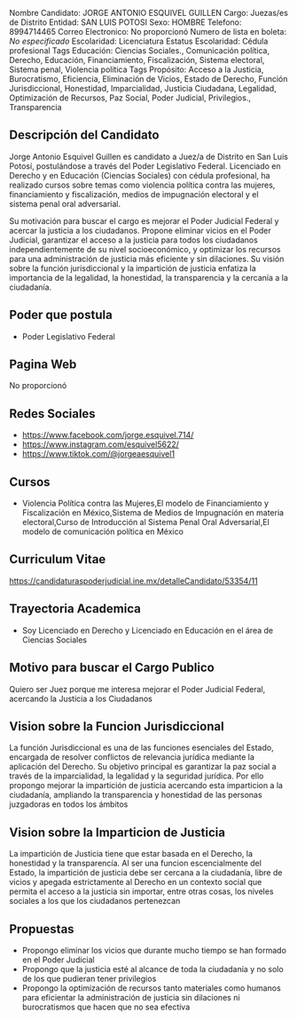 Nombre Candidato: JORGE ANTONIO ESQUIVEL GUILLEN
Cargo: Juezas/es de Distrito
Entidad: SAN LUIS POTOSI
Sexo: HOMBRE
Telefono: 8994714465
Correo Electronico: No proporcionó
Numero de lista en boleta: *No especificado*
Escolaridad: Licenciatura
Estatus Escolaridad: Cédula profesional
Tags Educación: Ciencias Sociales., Comunicación política, Derecho, Educación, Financiamiento, Fiscalización, Sistema electoral, Sistema penal, Violencia política
Tags Propósito: Acceso a la Justicia, Burocratismo, Eficiencia, Eliminación de Vicios, Estado de Derecho, Función Jurisdiccional, Honestidad, Imparcialidad, Justicia Ciudadana, Legalidad, Optimización de Recursos, Paz Social, Poder Judicial, Privilegios., Transparencia


## Descripción del Candidato 

Jorge Antonio Esquivel Guillen es candidato a Juez/a de Distrito en San Luis Potosí, postulándose a través del Poder Legislativo Federal. Licenciado en Derecho y en Educación (Ciencias Sociales) con cédula profesional, ha realizado cursos sobre temas como violencia política contra las mujeres, financiamiento y fiscalización, medios de impugnación electoral y el sistema penal oral adversarial.

Su motivación para buscar el cargo es mejorar el Poder Judicial Federal y acercar la justicia a los ciudadanos.  Propone eliminar vicios en el Poder Judicial, garantizar el acceso a la justicia para todos los ciudadanos independientemente de su nivel socioeconómico, y optimizar los recursos para una administración de justicia más eficiente y sin dilaciones. Su visión sobre la función jurisdiccional y la impartición de justicia enfatiza la importancia de la legalidad, la honestidad, la transparencia y la cercanía a la ciudadanía.


## Poder que postula

- Poder Legislativo Federal


## Pagina Web

No proporcionó


## Redes Sociales

- https://www.facebook.com/jorge.esquivel.714/
- https://www.instagram.com/esquivel5622/
- https://www.tiktok.com/@jorgeaesquivel1


## Cursos

- Violencia Política contra las Mujeres,El modelo de Financiamiento y Fiscalización en México,Sistema de Medios de Impugnación en materia electoral,Curso de Introducción al Sistema Penal Oral Adversarial,El modelo de comunicación política en México


## Curriculum Vitae

https://candidaturaspoderjudicial.ine.mx/detalleCandidato/53354/11


## Trayectoria Academica

- Soy Licenciado en Derecho y Licenciado en Educación en el área de Ciencias Sociales


## Motivo para buscar el Cargo Publico

Quiero ser Juez porque me interesa mejorar el Poder Judicial Federal, acercando la Justicia a los Ciudadanos


## Vision sobre la Funcion Jurisdiccional

La función Jurisdiccional es una de las funciones esenciales del Estado, encargada de resolver conflictos de relevancia jurídica mediante la aplicación del Derecho. Su objetivo principal es garantizar la paz social a través de la imparcialidad, la legalidad y la seguridad jurídica. Por ello propongo mejorar la impartición de justicia acercando esta imparticion a la ciudadanía, ampliando la transparencia y honestidad de las personas juzgadoras en todos los ámbitos


## Vision sobre la Imparticion de Justicia

La impartición de Justicia tiene que estar basada en el Derecho, la honestidad y la transparencía. Al ser una funcion escencialmente del Estado, la impartición de justicia debe ser cercana a la ciudadanía, libre de vicios y apegada estrictamente al Derecho en un contexto social que permita el acceso a la justicia sin importar, entre otras cosas, los niveles sociales a los que los ciudadanos pertenezcan


## Propuestas

- Propongo eliminar los vicios que durante mucho tiempo se han formado en el Poder Judicial
- Propongo que la justicia esté al alcance de toda la ciudadanía y no solo de los que pudieran tener privilegios
- Propongo la optimización de recursos tanto materiales como humanos para eficientar la administración de justicia sin dilaciones ni burocratismos que hacen que no sea efectiva

